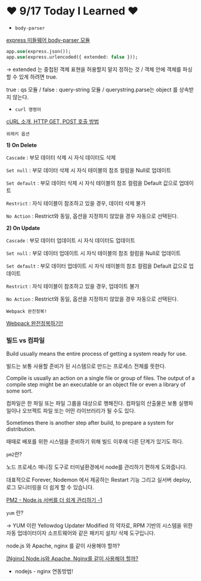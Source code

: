 # ❤️ 9/17 Today I Learned ❤️

- `body-parser`

[express 미들웨어 body-parser 모듈](https://velog.io/@yejinh/express-%EB%AF%B8%EB%93%A4%EC%9B%A8%EC%96%B4-bodyParser-%EB%AA%A8%EB%93%88)

```sql
app.use(express.json());
app.use(express.urlencoded({ extended: false }));
```

→ extended 는 중첩된 객체 표현을 허용할지 말지 정하는 것 / 객체 안에 객체를 파싱할 수 있게 하려면 true. 

true : qs 모듈 / false : query-string 모듈 / querystring.parse는 object 를 상속받지 않는다. 

- `curl 명령어`

[cURL 소개, HTTP GET, POST 호출 방법](https://m.blog.naver.com/PostView.nhn?blogId=wideeyed&logNo=221350638501&proxyReferer=https:%2F%2Fwww.google.com%2F)

`외래키 옵션`

**1) On Delete**

`Cascade` : 부모 데이터 삭제 시 자식 데이터도 삭제

`Set null` : 부모 데이터 삭제 시 자식 테이블의 참조 컬럼을 Null로 업데이트

`Set default` : 부모 데이터 삭제 시 자식 테이블의 참조 컬럼을 Default 값으로 업데이트

`Restrict` : 자식 테이블이 참조하고 있을 경우, 데이터 삭제 불가

`No Action` : Restrict와 동일, 옵션을 지정하지 않았을 경우 자동으로 선택된다. 

**2) On Update**

`Cascade` : 부모 데이터 업데이트 시 자식 데이터도 업데이트

`Set null` : 부모 데이터 업데이트 시 자식 테이블의 참조 컬럼을 Null로 업데이트

`Set default` : 부모 데이터 업데이트 시 자식 테이블의 참조 컬럼을 Default 값으로 업데이트

`Restrict` : 자식 테이블이 참조하고 있을 경우, 업데이트 불가

`No Action` : Restrict와 동일, 옵션을 지정하지 않았을 경우 자동으로 선택된다.

`Webpack 완전정복!` 

[Webpack 완전정복하기!!](https://kdydesign.github.io/2017/11/04/webpack-tutorial.html#config%E1%84%85%E1%85%B3%E1%86%AF-%E1%84%89%E1%85%A1%E1%84%8B%E1%85%AD%E1%86%BC%E1%84%92%E1%85%A1%E1%86%AB-build)

### 빌드 vs 컴파일

Build usually means the entire process of getting a system ready for use.

빌드는 보통 사용할 준비가 된 시스템으로 만드는 프로세스 전체를 뜻한다.

Compile is usually an action on a single file or group of files. The output of a compile step might be an executable or an object file or even a library of some sort.

컴파일은 한 파일 또는 파일 그룹을 대상으로 행해진다. 컴파일의 산출물은 보통 실행파일이나 오브젝트 파일 또는 어떤 라이브러리가 될 수도 있다.

Sometimes there is another step after build, to prepare a system for distribution.

때때로 배포를 위한 시스템을 준비하기 위해 빌드 이후에 다른 단계가 있기도 하다.

`pm2`란? 

노드 프로세스 매니징 도구로 터미널환경에서 node를 관리하기 편하게 도와줍니다.

대표적으로 Forever, Nodemon 에서 제공하는 Restart 기능 그리고 실서버 deploy, 로그 모니터링을 더 쉽게 할 수 있습니다. 

[PM2 - Node.js 서버를 더 쉽게 관리하기 -1](https://medium.com/harrythegreat/pm2-node-js-%EC%84%9C%EB%B2%84%EB%A5%BC-%EB%8D%94-%EC%89%BD%EA%B2%8C-%EA%B4%80%EB%A6%AC%ED%95%98%EA%B8%B0-1-12d30b0fedbe)

`yum` 란? 

→ YUM 이란 Yellowdog Updater Modified 의 약자로, RPM 기반의 시스템을 위한 자동 업데이터이자 소프트웨어와 같은 패키지 설치/ 삭제 도구입니다.

node.js 와 Apache, nginx 를 같이 사용해야 할까?

[[Nginx] Node.js와 Apache, Nginx를 같이 사용해야 할까?](https://uhou.tistory.com/96)

- nodejs - nginx 연동방법!

[](https://cheese10yun.github.io/Node-AWS-Nginx/)